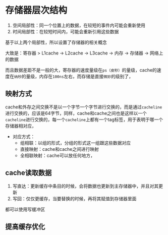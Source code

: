 # 存储器层次结构

1. 空间局部性：同一个位置上的数据，在较短的事件内可能会重新使用
2. 时间局部性：在较短时间内，可能会重新引用这些数据

基于以上两个局部性，所以设置了存储器的相关概念

大致是：寄存器 > L1cache -> L2cache -> L3cache -> 内存 -> 存储器 -> 网络上的数据

而且数据差距不是一般的大，寄存器的速度量级在`ps（皮秒）`的量级，cache的速度在`纳秒`的量级，内存在`100ns`左右，而存储是直接`微妙`的级别了，

## 映射方式

cache和外存之间交换不是以一个字节一个字节进行交换的，而是通过`cacheline`进行交换的，应该是64字节，同样，cache和cache之间也是这样以一个`cacheline`进行交换的，每一个`cacheline`上都有一个tag标签，用于表明于哪一个存储器相对应，

- 对应方式：
  - 组相联：以组的形式，分组的形式这一组跟这些数据对应
  - 直接映射：cache和cache之间进行映射
  - 全相联映射：cache可以放任何地方，

## cache读取数据

1. 写直达：更新缓存中条目的时候，会将数据也更新到主存储器中，并且对其更新
2. 写回：仅仅更缓存，当要替换的时候，再将其赋值到存储器里面

都可以使用写缓冲区

## 提高缓存优化